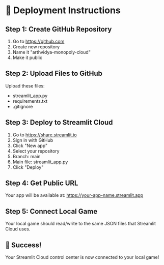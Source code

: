 # 🚀 Deployment Instructions

## Step 1: Create GitHub Repository
1. Go to https://github.com
2. Create new repository
3. Name it "arthvidya-monopoly-cloud"
4. Make it public

## Step 2: Upload Files to GitHub
Upload these files:
- streamlit_app.py
- requirements.txt
- .gitignore

## Step 3: Deploy to Streamlit Cloud
1. Go to https://share.streamlit.io
2. Sign in with GitHub
3. Click "New app"
4. Select your repository
5. Branch: main
6. Main file: streamlit_app.py
7. Click "Deploy"

## Step 4: Get Public URL
Your app will be available at:
https://your-app-name.streamlit.app

## Step 5: Connect Local Game
Your local game should read/write to the same JSON files that Streamlit Cloud uses.

## 🎉 Success!
Your Streamlit Cloud control center is now connected to your local game!
